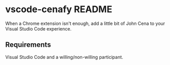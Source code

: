 # vscode-cenafy README

When a Chrome extension isn't enough, add a little bit of John Cena to your Visual Studio Code experience.

## Requirements

Visual Studio Code and a willing/non-willing participant.
